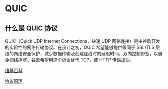 # QUIC

## 什么是 QUIC 协议

QUIC（Quick UDP Internet Connections，快速 UDP 网络连接）是由谷歌开发的实验性的网络传输协议。在设计之初，QUIC 希望能够提供等同于 SSL/TLS 层级的网络安全保护，减少数据传输及创建连线时的延迟时间，双向控制带宽，以避免网络拥塞。谷歌希望用这个协议替代 TCP，使 HTTP 传输加快。

[维基百科](https://zh.wikipedia.org/wiki/快速UDP网络连接)

[协议原理](https://zhuanlan.zhihu.com/p/32553477)
